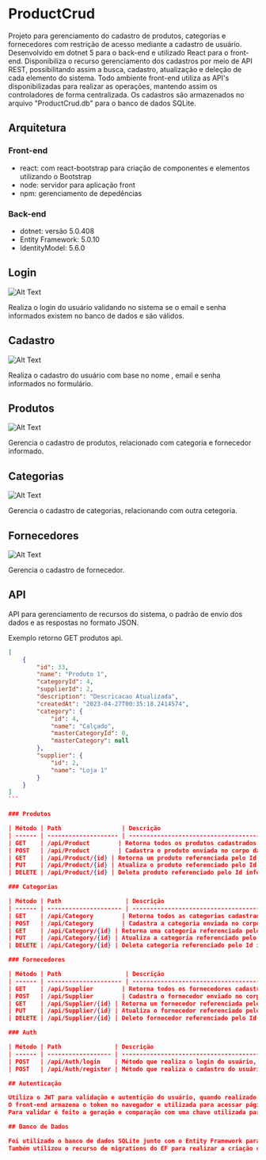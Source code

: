 # ProductCrud

Projeto para gerenciamento do cadastro de produtos, categorias e fornecedores com restrição de acesso mediante a cadastro de usuário.
Desenvolvido em dotnet 5 para o back-end e utilizado React para o front-end.
Disponibiliza o recurso gerenciamento dos cadastros por meio de API REST, possibilitando assim a busca, cadastro, atualização e deleção de cada elemento do sistema.
Todo ambiente front-end utiliza as API's disponibilizadas para realizar as operações, mantendo assim os controladores de forma centralizada.
Os cadastros são armazenados no arquivo "ProductCrud.db" para o banco de dados SQLite.

## Arquitetura

### Front-end

-   react: com react-bootstrap para criação de componentes e elementos utilizando o Bootstrap
-   node: servidor para aplicação front
-   npm: gerenciamento de depedências

### Back-end

-   dotnet: versão 5.0.408
-   Entity Framework: 5.0.10
-   IdentityModel: 5.6.0

## Login

![Alt Text](https://vitortoledo.com.br/gif/login.gif)

Realiza o login do usuário validando no sistema se o email e senha informados existem no banco de dados e são válidos.

## Cadastro

![Alt Text](https://vitortoledo.com.br/gif/cadastro.gif)

Realiza o cadastro do usuário com base no nome , email e senha informados no formulário.

## Produtos

![Alt Text](https://vitortoledo.com.br/gif/produto.gif)

Gerencia o cadastro de produtos, relacionado com categoria e fornecedor informado.

## Categorias

![Alt Text](https://vitortoledo.com.br/gif/categoria.gif)

Gerencia o cadastro de categorias, relacionando com outra cetegoria.

## Fornecedores

![Alt Text](https://vitortoledo.com.br/gif/fornecedor.gif)

Gerencia o cadastro de fornecedor.

## API

API para gerenciamento de recursos do sistema, o padrão de envio dos dados e as respostas no formato JSON.

Exemplo retorno GET produtos api.

````json
[
	{
		"id": 33,
		"name": "Produto 1",
		"categoryId": 4,
		"supplierId": 2,
		"description": "Descricacao Atualizada",
		"createdAt": "2023-04-27T00:35:18.2414574",
		"category": {
			"id": 4,
			"name": "Calçado",
			"masterCategoryId": 0,
			"masterCategory": null
		},
		"supplier": {
			"id": 2,
			"name": "Loja 1"
		}
	}
]
```

### Produtos

| Método | Path                 | Descrição                                                     |
| ------ | -------------------- | ------------------------------------------------------------- |
| GET    | /api​/Product        | Retorna todos os produtos cadastrados                         |
| POST   | /api​/Product        | Cadastra o produto enviada no corpo da requisição             |
| GET    | ​/api​/Product​/{id} | Retorna um produto referenciada pelo Id enviado na requisição |
| PUT    | ​/api​/Product​/{id} | Atualiza o produto referenciado pelo Id informado             |
| DELETE | ​/api​/Product​/{id} | Deleta produto referenciado pelo Id informado                 |

### Categorias

| Método | Path                  | Descrição                                                        |
| ------ | --------------------- | ---------------------------------------------------------------- |
| GET    | /api​/Category        | Retorna todos as categorias cadastrados                          |
| POST   | /api​/Category        | Cadastra a categoria enviada no corpo da requisição              |
| GET    | ​/api​/Category​/{id} | Retorna uma categoria referenciada pelo Id enviado na requisição |
| PUT    | ​/api​/Category​/{id} | Atualiza a categoria referenciado pelo Id informado              |
| DELETE | ​/api​/Category​/{id} | Deleta categoria referenciado pelo Id informado                  |

### Fornecedores

| Método | Path                  | Descrição                                                        |
| ------ | --------------------- | ---------------------------------------------------------------- |
| GET    | /api​/Supplier        | Retorna todos os fornecedores cadastrados                        |
| POST   | /api​/Supplier        | Cadastra o fornecedor enviado no corpo da requisição             |
| GET    | ​/api​/Supplier​/{id} | Retorna um fornecedor referenciada pelo Id enviado na requisição |
| PUT    | ​/api​/Supplier​/{id} | Atualiza o fornecedor referenciado pelo Id informado             |
| DELETE | ​/api​/Supplier​/{id} | Deleto fornecedor referenciado pelo Id informado                 |

### Auth

| Método | Path               | Descrição                                                                                                                    |
| ------ | ------------------ | ---------------------------------------------------------------------------------------------------------------------------- |
| POST   | /api/Auth/login    | Método que realiza o login do usuário, validando email e senha informados Gera o token para a seção e retorna o token gerado |
| POST   | /api/Auth/register | Método que realiza o cadastro do usuário no banco de dados Realiza a validação se já possui o email informado cadastrado     |

## Autenticação

Utiliza o JWT para validação e autentição do usuário, quando realizado o login o sistema gera o token válido e retorna na requisição.
O front-end armazena o token no navegador e utilizada para acessar páginas restritas que realizam a validação.
Para validar é feito a geração e comparação com uma chave utilizada para gerar o token.

## Banco de Dados

Foi utilizado o banco de dados SQLite junto com o Entity Framework para controlar e gerenciar os registros no banco.
Também utilizou o recurso de migrations do EF para realizar a criação dos modelos e campos no banco de dados.
````

